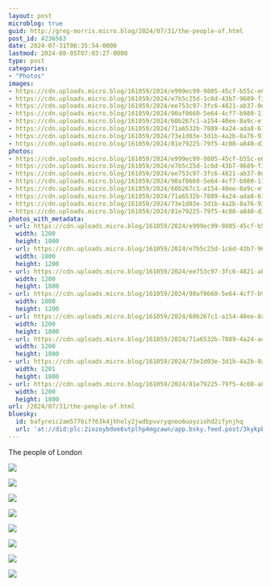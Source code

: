 ```yaml
---
layout: post
microblog: true
guid: http://greg-morris.micro.blog/2024/07/31/the-people-of.html
post_id: 4236563
date: 2024-07-31T06:35:54-0000
lastmod: 2024-08-05T07:03:27-0000
type: post
categories:
- "Photos"
images:
- https://cdn.uploads.micro.blog/161059/2024/e999ec99-9805-45cf-b55c-e6a4a68120a0.jpg
- https://cdn.uploads.micro.blog/161059/2024/e7b5c25d-1c6d-43b7-9689-f3779c354dac.jpg
- https://cdn.uploads.micro.blog/161059/2024/ee753c97-3fc6-4821-ab37-0dedc9c3f55f.jpg
- https://cdn.uploads.micro.blog/161059/2024/90af0660-5e64-4cf7-b980-11fa628ab348.jpg
- https://cdn.uploads.micro.blog/161059/2024/60b267c1-a154-40ee-8a9c-ef702b5ee1ba.jpg
- https://cdn.uploads.micro.blog/161059/2024/71a6532b-7889-4a24-ada8-614b6d9d3c80.jpg
- https://cdn.uploads.micro.blog/161059/2024/73e1d03e-3d1b-4a2b-8a76-938f706bb266.jpg
- https://cdn.uploads.micro.blog/161059/2024/81e79225-79f5-4c08-a840-d3aa2762aaf0.jpg
photos:
- https://cdn.uploads.micro.blog/161059/2024/e999ec99-9805-45cf-b55c-e6a4a68120a0.jpg
- https://cdn.uploads.micro.blog/161059/2024/e7b5c25d-1c6d-43b7-9689-f3779c354dac.jpg
- https://cdn.uploads.micro.blog/161059/2024/ee753c97-3fc6-4821-ab37-0dedc9c3f55f.jpg
- https://cdn.uploads.micro.blog/161059/2024/90af0660-5e64-4cf7-b980-11fa628ab348.jpg
- https://cdn.uploads.micro.blog/161059/2024/60b267c1-a154-40ee-8a9c-ef702b5ee1ba.jpg
- https://cdn.uploads.micro.blog/161059/2024/71a6532b-7889-4a24-ada8-614b6d9d3c80.jpg
- https://cdn.uploads.micro.blog/161059/2024/73e1d03e-3d1b-4a2b-8a76-938f706bb266.jpg
- https://cdn.uploads.micro.blog/161059/2024/81e79225-79f5-4c08-a840-d3aa2762aaf0.jpg
photos_with_metadata:
- url: https://cdn.uploads.micro.blog/161059/2024/e999ec99-9805-45cf-b55c-e6a4a68120a0.jpg
  width: 1200
  height: 1800
- url: https://cdn.uploads.micro.blog/161059/2024/e7b5c25d-1c6d-43b7-9689-f3779c354dac.jpg
  width: 1800
  height: 1200
- url: https://cdn.uploads.micro.blog/161059/2024/ee753c97-3fc6-4821-ab37-0dedc9c3f55f.jpg
  width: 1200
  height: 1800
- url: https://cdn.uploads.micro.blog/161059/2024/90af0660-5e64-4cf7-b980-11fa628ab348.jpg
  width: 1800
  height: 1200
- url: https://cdn.uploads.micro.blog/161059/2024/60b267c1-a154-40ee-8a9c-ef702b5ee1ba.jpg
  width: 1200
  height: 1800
- url: https://cdn.uploads.micro.blog/161059/2024/71a6532b-7889-4a24-ada8-614b6d9d3c80.jpg
  width: 1200
  height: 1800
- url: https://cdn.uploads.micro.blog/161059/2024/73e1d03e-3d1b-4a2b-8a76-938f706bb266.jpg
  width: 1201
  height: 1800
- url: https://cdn.uploads.micro.blog/161059/2024/81e79225-79f5-4c08-a840-d3aa2762aaf0.jpg
  width: 1200
  height: 1800
url: /2024/07/31/the-people-of.html
bluesky:
  id: bafyreic2am577biff63k4jhholy2jwdbpvvryqnoo6uoyziohd2ifynjhq
  url: 'at://did:plc:2iozoybdoe6vtplhp4mgzawn/app.bsky.feed.post/3kykpbkxqlc2f'
---
```

The people of London

![](https://gregmorris.co.uk/uploads/2024/e999ec99-9805-45cf-b55c-e6a4a68120a0.jpg)

![](https://gregmorris.co.uk/uploads/2024/e7b5c25d-1c6d-43b7-9689-f3779c354dac.jpg)

![](https://gregmorris.co.uk/uploads/2024/ee753c97-3fc6-4821-ab37-0dedc9c3f55f.jpg)

![](https://gregmorris.co.uk/uploads/2024/90af0660-5e64-4cf7-b980-11fa628ab348.jpg)

![](https://gregmorris.co.uk/uploads/2024/60b267c1-a154-40ee-8a9c-ef702b5ee1ba.jpg)

![](https://gregmorris.co.uk/uploads/2024/71a6532b-7889-4a24-ada8-614b6d9d3c80.jpg)

![](https://gregmorris.co.uk/uploads/2024/73e1d03e-3d1b-4a2b-8a76-938f706bb266.jpg)

![](https://gregmorris.co.uk/uploads/2024/81e79225-79f5-4c08-a840-d3aa2762aaf0.jpg)

